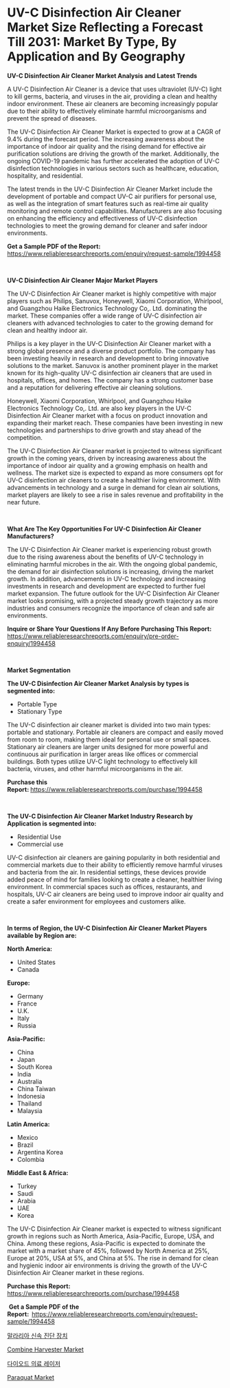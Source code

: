 <p><h1>UV-C Disinfection Air Cleaner Market Size Reflecting a Forecast Till 2031: Market By Type, By Application and By Geography</h1></p><p><strong>UV-C Disinfection Air Cleaner Market Analysis and Latest Trends</strong></p>
<p><p>A UV-C Disinfection Air Cleaner is a device that uses ultraviolet (UV-C) light to kill germs, bacteria, and viruses in the air, providing a clean and healthy indoor environment. These air cleaners are becoming increasingly popular due to their ability to effectively eliminate harmful microorganisms and prevent the spread of diseases.</p><p>The UV-C Disinfection Air Cleaner Market is expected to grow at a CAGR of 9.4% during the forecast period. The increasing awareness about the importance of indoor air quality and the rising demand for effective air purification solutions are driving the growth of the market. Additionally, the ongoing COVID-19 pandemic has further accelerated the adoption of UV-C disinfection technologies in various sectors such as healthcare, education, hospitality, and residential.</p><p>The latest trends in the UV-C Disinfection Air Cleaner Market include the development of portable and compact UV-C air purifiers for personal use, as well as the integration of smart features such as real-time air quality monitoring and remote control capabilities. Manufacturers are also focusing on enhancing the efficiency and effectiveness of UV-C disinfection technologies to meet the growing demand for cleaner and safer indoor environments.</p></p>
<p><strong>Get a Sample PDF of the Report:&nbsp;</strong> <a href="https://www.reliableresearchreports.com/enquiry/request-sample/1994458">https://www.reliableresearchreports.com/enquiry/request-sample/1994458</a></p>
<p>&nbsp;</p>
<p><strong>UV-C Disinfection Air Cleaner Major Market Players</strong></p>
<p><p>The UV-C Disinfection Air Cleaner market is highly competitive with major players such as Philips, Sanuvox, Honeywell, Xiaomi Corporation, Whirlpool, and Guangzhou Haike Electronics Technology Co,. Ltd. dominating the market. These companies offer a wide range of UV-C disinfection air cleaners with advanced technologies to cater to the growing demand for clean and healthy indoor air.</p><p>Philips is a key player in the UV-C Disinfection Air Cleaner market with a strong global presence and a diverse product portfolio. The company has been investing heavily in research and development to bring innovative solutions to the market. Sanuvox is another prominent player in the market known for its high-quality UV-C disinfection air cleaners that are used in hospitals, offices, and homes. The company has a strong customer base and a reputation for delivering effective air cleaning solutions.</p><p>Honeywell, Xiaomi Corporation, Whirlpool, and Guangzhou Haike Electronics Technology Co,. Ltd. are also key players in the UV-C Disinfection Air Cleaner market with a focus on product innovation and expanding their market reach. These companies have been investing in new technologies and partnerships to drive growth and stay ahead of the competition.</p><p>The UV-C Disinfection Air Cleaner market is projected to witness significant growth in the coming years, driven by increasing awareness about the importance of indoor air quality and a growing emphasis on health and wellness. The market size is expected to expand as more consumers opt for UV-C disinfection air cleaners to create a healthier living environment. With advancements in technology and a surge in demand for clean air solutions, market players are likely to see a rise in sales revenue and profitability in the near future.</p></p>
<p>&nbsp;</p>
<p><strong>What Are The Key Opportunities For UV-C Disinfection Air Cleaner Manufacturers?</strong></p>
<p><p>The UV-C Disinfection Air Cleaner market is experiencing robust growth due to the rising awareness about the benefits of UV-C technology in eliminating harmful microbes in the air. With the ongoing global pandemic, the demand for air disinfection solutions is increasing, driving the market growth. In addition, advancements in UV-C technology and increasing investments in research and development are expected to further fuel market expansion. The future outlook for the UV-C Disinfection Air Cleaner market looks promising, with a projected steady growth trajectory as more industries and consumers recognize the importance of clean and safe air environments.</p></p>
<p><strong>Inquire or Share Your Questions If Any Before Purchasing This Report:</strong> <a href="https://www.reliableresearchreports.com/enquiry/pre-order-enquiry/1994458">https://www.reliableresearchreports.com/enquiry/pre-order-enquiry/1994458</a></p>
<p>&nbsp;</p>
<p><strong>Market Segmentation</strong></p>
<p><strong>The UV-C Disinfection Air Cleaner Market Analysis by types is segmented into:</strong></p>
<p><ul><li>Portable Type</li><li>Stationary Type</li></ul></p>
<p><p>The UV-C disinfection air cleaner market is divided into two main types: portable and stationary. Portable air cleaners are compact and easily moved from room to room, making them ideal for personal use or small spaces. Stationary air cleaners are larger units designed for more powerful and continuous air purification in larger areas like offices or commercial buildings. Both types utilize UV-C light technology to effectively kill bacteria, viruses, and other harmful microorganisms in the air.</p></p>
<p><strong>Purchase this Report:&nbsp;</strong><a href="https://www.reliableresearchreports.com/purchase/1994458">https://www.reliableresearchreports.com/purchase/1994458</a></p>
<p>&nbsp;</p>
<p><strong>The UV-C Disinfection Air Cleaner Market Industry Research by Application is segmented into:</strong></p>
<p><ul><li>Residential Use</li><li>Commercial use</li></ul></p>
<p><p>UV-C disinfection air cleaners are gaining popularity in both residential and commercial markets due to their ability to efficiently remove harmful viruses and bacteria from the air. In residential settings, these devices provide added peace of mind for families looking to create a cleaner, healthier living environment. In commercial spaces such as offices, restaurants, and hospitals, UV-C air cleaners are being used to improve indoor air quality and create a safer environment for employees and customers alike.</p></p>
<p>&nbsp;</p>
<p><strong>In terms of Region, the UV-C Disinfection Air Cleaner Market Players available by Region are:</strong></p>
<p>
    <p> <strong> North America: </strong>
        <ul>
            <li>United States</li>
            <li>Canada</li>
        </ul>
        </p> 
    <p> <strong> Europe: </strong>
        <ul>
            <li>Germany</li>
            <li>France</li>
            <li>U.K.</li>
            <li>Italy</li>
            <li>Russia</li>
        </ul>
        </p> 
    <p> <strong> Asia-Pacific: </strong>
        <ul>
            <li>China</li>
            <li>Japan</li>
            <li>South Korea</li>
            <li>India</li>
            <li>Australia</li>
            <li>China Taiwan</li>
            <li>Indonesia</li>
            <li>Thailand</li>
            <li>Malaysia</li>
        </ul>
        </p> 
    <p> <strong> Latin America: </strong>
        <ul>
            <li>Mexico</li>
            <li>Brazil</li>
            <li>Argentina Korea</li>
            <li>Colombia</li>
        </ul>
        </p> 
    <p> <strong> Middle East & Africa: </strong>
        <ul>
            <li>Turkey</li>
            <li>Saudi</li>
            <li>Arabia</li>
            <li>UAE</li>
            <li>Korea</li>
        </ul>
    </p>
    </p>
<p><p>The UV-C Disinfection Air Cleaner market is expected to witness significant growth in regions such as North America, Asia-Pacific, Europe, USA, and China. Among these regions, Asia-Pacific is expected to dominate the market with a market share of 45%, followed by North America at 25%, Europe at 20%, USA at 5%, and China at 5%. The rise in demand for clean and hygienic indoor air environments is driving the growth of the UV-C Disinfection Air Cleaner market in these regions.</p></p>
<p><strong>Purchase this Report: </strong><a href="https://www.reliableresearchreports.com/purchase/1994458">https://www.reliableresearchreports.com/purchase/1994458</a></p>
<p>&nbsp;<strong>Get a Sample PDF of the Report:&nbsp;&nbsp;</strong><a href="https://www.reliableresearchreports.com/enquiry/request-sample/1994458">https://www.reliableresearchreports.com/enquiry/request-sample/1994458</a></p>
<p><strong></strong></p>
<p><p><a href="https://github.com/hxzi07639916/Market-Research-Report-List-1/blob/main/35635907809.md">말라리아 신속 진단 장치</a></p><p><a href="https://issuu.com/reportprime-2/docs/combine-harvester-market-size-2030._5c316f1f3a7dda">Combine Harvester Market</a></p><p><a href="https://github.com/Hubertstyenger6685/Market-Research-Report-List-1/blob/main/36118927810.md">다이오드 의료 레이저</a></p><p><a href="https://issuu.com/reportprime-2/docs/paraquat-market-size-2030.pptx">Paraquat Market</a></p></p>